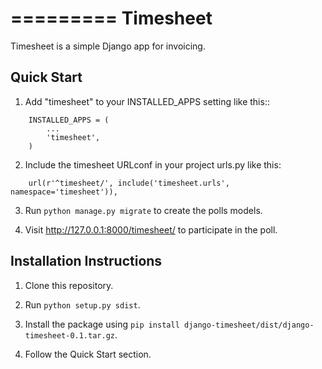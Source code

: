 =========
Timesheet
=========

Timesheet is a simple Django app for invoicing.

Quick Start
-----------

1. Add "timesheet" to your INSTALLED_APPS setting like this::
```
    INSTALLED_APPS = (
        ...
        'timesheet',
    )
```
2. Include the timesheet URLconf in your project urls.py like this:
```
    url(r'^timesheet/', include('timesheet.urls', namespace='timesheet')),
```
3. Run `python manage.py migrate` to create the polls models.

4. Visit http://127.0.0.1:8000/timesheet/ to participate in the poll.

Installation Instructions
-------------------------
1. Clone this repository.

2. Run `python setup.py sdist`.

3. Install the package using `pip install django-timesheet/dist/django-timesheet-0.1.tar.gz`.

4. Follow the Quick Start section.
